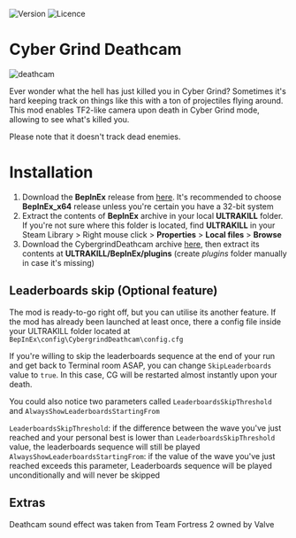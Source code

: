 ![Version](https://img.shields.io/github/v/release/Flazhik/CybergrindDeathcam)
![Licence](https://img.shields.io/github/license/Flazhik/CybergrindDeathcam)

# Cyber Grind Deathcam

![deathcam](https://github.com/Flazhik/CybergrindDeathcam/assets/2077991/8c520929-bc84-4800-985c-097289590482)

Ever wonder what the hell has just killed you in Cyber Grind? Sometimes it's hard keeping track on things like this with a ton of projectiles flying around.
This mod enables TF2-like camera upon death in Cyber Grind mode, allowing to see what's killed you.

Please note that it doesn't track dead enemies.

# Installation
1. Download the **BepInEx** release from [here](https://github.com/BepInEx/BepInEx/releases/tag/v5.4.21). It's recommended to choose **BepInEx_x64** release unless you're certain you have a 32-bit system
2. Extract the contents of **BepInEx** archive in your local **ULTRAKILL** folder. If you're not sure where this folder is located, find **ULTRAKILL** in your Steam Library > Right mouse click > **Properties** > **Local files** > **Browse**
3. Download the CybergrindDeathcam archive [here](https://github.com/Flazhik/CybergrindDeathcam/releases/download/v1.0.1/CybergrindDeathcam.v1.0.1.zip), then extract its contents at **ULTRAKILL/BepInEx/plugins** (create *plugins* folder manually in case it's missing)

## Leaderboards skip (Optional feature)
The mod is ready-to-go right off, but you can utilise its another feature.
If the mod has already been launched at least once, there a config file inside your ULTRAKILL folder located at `BepInEx\config\CybergrindDeathcam\config.cfg`

If you're willing to skip the leaderboards sequence at the end of your run and get back to Terminal room ASAP, you can change `SkipLeaderboards` value to `true`.
In this case, CG will be restarted almost instantly upon your death.

You could also notice two parameters called `LeaderboardsSkipThreshold` and `AlwaysShowLeaderboardsStartingFrom`

`LeaderboardsSkipThreshold`: if the difference between the wave you've just reached and your personal best is
lower than `LeaderboardsSkipThreshold` value, the leaderboards sequence will still be played
`AlwaysShowLeaderboardsStartingFrom`: if the value of the wave you've just reached exceeds this parameter,
Leaderboards sequence will be played unconditionally and will never be skipped

## Extras
Deathcam sound effect was taken from Team Fortress 2 owned by Valve